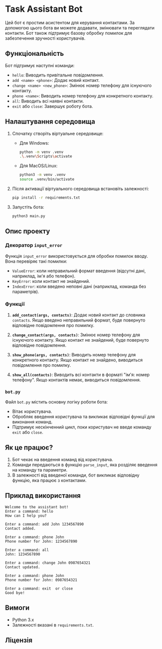 # Task Assistant Bot

Цей бот є простим асистентом для керування контактами. За допомогою цього бота ви можете додавати, змінювати та переглядати контакти. Бот також підтримує базову обробку помилок для забезпечення зручності користувачів.

## Функціональність

Бот підтримує наступні команди:

- `hello`: Виводить привітальне повідомлення.
- `add <name> <phone>`: Додає новий контакт.
- `change <name> <new_phone>`: Змінює номер телефону для існуючого контакту.
- `phone <name>`: Виводить номер телефону для конкретного контакту.
- `all`: Виводить всі наявні контакти.
- `exit` або `close`: Завершує роботу бота.

## Налаштування середовища

1. Спочатку створіть віртуальне середовище:

   - Для Windows:
     ```bash
     python -m venv .venv
     .\.venv\Scripts\activate
     ```
   - Для MacOS/Linux:
     ```bash
     python3 -m venv .venv
     source .venv/bin/activate
     ```

2. Після активації віртуального середовища встановіть залежності:

   ```bash
   pip install -r requirements.txt
   ```

3. Запустіть бота:
   ```bash
   python3 main.py
   ```

## Опис проекту

### Декоратор `input_error`

Функція `input_error` використовується для обробки помилок вводу. Вона перевіряє такі помилки:

- `ValueError`: коли неправильний формат введення (відсутні дані, наприклад, ім'я або телефон).
- `KeyError`: коли контакт не знайдений.
- `IndexError`: коли введено неповні дані (наприклад, команда без параметрів).

### Функції

1. **`add_contact(args, contacts)`**: Додає новий контакт до словника `contacts`. Якщо введено неправильний формат, буде повернуто відповідне повідомлення про помилку.
2. **`change_contact(args, contacts)`**: Змінює номер телефону для існуючого контакту. Якщо контакт не знайдений, буде повернуто відповідне повідомлення.

3. **`show_phone(args, contacts)`**: Виводить номер телефону для конкретного контакту. Якщо контакт не знайдено, виводиться повідомлення про помилку.

4. **`show_all(contacts)`**: Виводить всі контакти в форматі "ім'я: номер телефону". Якщо контактів немає, виводиться повідомлення.

### `bot.py`

Файл `bot.py` містить основну логіку роботи бота:

- Вітає користувача.
- Обробляє введення користувача та викликає відповідні функції для виконання команд.
- Підтримує нескінченний цикл, поки користувач не введе команду `exit` або `close`.

## Як це працює?

1. Бот чекає на введення команд від користувача.
2. Команди передаються в функцію `parse_input`, яка розділяє введення на команду та параметри.
3. В залежності від введеної команди, бот викликає відповідну функцію, яка працює з контактами.

## Приклад використання

```
Welcome to the assistant bot!
Enter a command: hello
How can I help you?

Enter a command: add John 1234567890
Contact added.

Enter a command: phone John
Phone number for John: 1234567890

Enter a command: all
John: 1234567890

Enter a command: change John 0987654321
Contact updated.

Enter a command: phone John
Phone number for John: 0987654321

Enter a command: exit  or close
Good bye!
```

## Вимоги

- Python 3.x
- Залежності вказані в `requirements.txt`.

## Ліцензія
